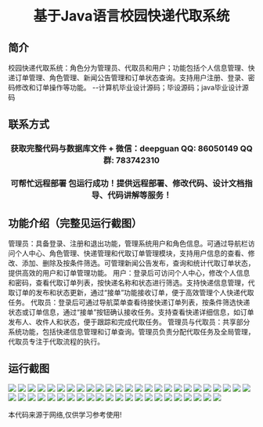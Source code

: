 <p><h1 align="center">基于Java语言校园快递代取系统</h1></p>

## 简介
校园快递代取系统：角色分为管理员、代取员和用户；功能包括个人信息管理、快递订单管理、角色管理、新闻公告管理和订单状态查询。支持用户注册、登录、密码修改和订单操作等功能。    --计算机毕业设计源码；毕设源码；java毕业设计源码


## 联系方式
<p><h3 align="center">获取完整代码与数据库文件 + 微信：deepguan QQ: 86050149 QQ群: 783742310</h3></p>
<p><h3 align="center">可帮忙远程部署 包运行成功！提供远程部署、修改代码、设计文档指导、代码讲解等服务！</h3></p>

## 功能介绍（完整见运行截图）
管理员：具备登录、注册和退出功能，管理系统用户和角色信息。可通过导航栏访问个人中心、角色管理、快递管理和代取订单管理模块，支持用户信息的查看、修改、添加、删除及按条件筛选。可管理新闻公告发布，查询和统计代取订单状态，提供高效的用户和订单管理功能。
用户：登录后可访问个人中心，修改个人信息和密码，查看代取订单列表，按快递名称和状态进行筛选。支持快递信息管理，代取订单的发布和状态更新，通过“接单”功能接收订单，便于高效管理个人快递代取任务。
代取员：登录后可通过导航菜单查看待接快递订单列表，按条件筛选快递状态或订单信息，通过“接单”按钮确认接收任务。支持查看快递详细信息，如订单发布人、收件人和状态，便于跟踪和完成代取任务。
管理员与代取员：共享部分系统功能，包括快递信息管理和订单查询。管理员负责分配代取任务及全局管理，代取员专注于代取流程的执行。


## 运行截图
![](https://bs-1329754181.cos.ap-shanghai.myqcloud.com/ssm/CampusExpressPickupSystem/img/001.jpg)
![](https://bs-1329754181.cos.ap-shanghai.myqcloud.com/ssm/CampusExpressPickupSystem/img/002.jpg)
![](https://bs-1329754181.cos.ap-shanghai.myqcloud.com/ssm/CampusExpressPickupSystem/img/003.jpg)
![](https://bs-1329754181.cos.ap-shanghai.myqcloud.com/ssm/CampusExpressPickupSystem/img/004.jpg)
![](https://bs-1329754181.cos.ap-shanghai.myqcloud.com/ssm/CampusExpressPickupSystem/img/005.jpg)
![](https://bs-1329754181.cos.ap-shanghai.myqcloud.com/ssm/CampusExpressPickupSystem/img/006.jpg)
![](https://bs-1329754181.cos.ap-shanghai.myqcloud.com/ssm/CampusExpressPickupSystem/img/007.jpg)
![](https://bs-1329754181.cos.ap-shanghai.myqcloud.com/ssm/CampusExpressPickupSystem/img/008.jpg)
![](https://bs-1329754181.cos.ap-shanghai.myqcloud.com/ssm/CampusExpressPickupSystem/img/009.jpg)
![](https://bs-1329754181.cos.ap-shanghai.myqcloud.com/ssm/CampusExpressPickupSystem/img/010.jpg)
![](https://bs-1329754181.cos.ap-shanghai.myqcloud.com/ssm/CampusExpressPickupSystem/img/011.jpg)
![](https://bs-1329754181.cos.ap-shanghai.myqcloud.com/ssm/CampusExpressPickupSystem/img/012.jpg)
![](https://bs-1329754181.cos.ap-shanghai.myqcloud.com/ssm/CampusExpressPickupSystem/img/013.jpg)
![](https://bs-1329754181.cos.ap-shanghai.myqcloud.com/ssm/CampusExpressPickupSystem/img/014.jpg)
![](https://bs-1329754181.cos.ap-shanghai.myqcloud.com/ssm/CampusExpressPickupSystem/img/015.jpg)
![](https://bs-1329754181.cos.ap-shanghai.myqcloud.com/ssm/CampusExpressPickupSystem/img/016.jpg)
![](https://bs-1329754181.cos.ap-shanghai.myqcloud.com/ssm/CampusExpressPickupSystem/img/017.jpg)
![](https://bs-1329754181.cos.ap-shanghai.myqcloud.com/ssm/CampusExpressPickupSystem/img/018.jpg)
![](https://bs-1329754181.cos.ap-shanghai.myqcloud.com/ssm/CampusExpressPickupSystem/img/019.jpg)
![](https://bs-1329754181.cos.ap-shanghai.myqcloud.com/ssm/CampusExpressPickupSystem/img/020.jpg)
![](https://bs-1329754181.cos.ap-shanghai.myqcloud.com/ssm/CampusExpressPickupSystem/img/021.jpg)
![](https://bs-1329754181.cos.ap-shanghai.myqcloud.com/ssm/CampusExpressPickupSystem/img/022.jpg)
![](https://bs-1329754181.cos.ap-shanghai.myqcloud.com/ssm/CampusExpressPickupSystem/img/023.jpg)
![](https://bs-1329754181.cos.ap-shanghai.myqcloud.com/ssm/CampusExpressPickupSystem/img/024.jpg)
![](https://bs-1329754181.cos.ap-shanghai.myqcloud.com/ssm/CampusExpressPickupSystem/img/025.jpg)
![](https://bs-1329754181.cos.ap-shanghai.myqcloud.com/ssm/CampusExpressPickupSystem/img/026.jpg)
![](https://bs-1329754181.cos.ap-shanghai.myqcloud.com/ssm/CampusExpressPickupSystem/img/027.jpg)
![](https://bs-1329754181.cos.ap-shanghai.myqcloud.com/ssm/CampusExpressPickupSystem/img/028.jpg)
![](https://bs-1329754181.cos.ap-shanghai.myqcloud.com/ssm/CampusExpressPickupSystem/img/029.jpg)
![](https://bs-1329754181.cos.ap-shanghai.myqcloud.com/ssm/CampusExpressPickupSystem/img/030.jpg)
![](https://bs-1329754181.cos.ap-shanghai.myqcloud.com/ssm/CampusExpressPickupSystem/img/031.jpg)
![](https://bs-1329754181.cos.ap-shanghai.myqcloud.com/ssm/CampusExpressPickupSystem/img/032.jpg)
![](https://bs-1329754181.cos.ap-shanghai.myqcloud.com/ssm/CampusExpressPickupSystem/img/033.jpg)
![](https://bs-1329754181.cos.ap-shanghai.myqcloud.com/ssm/CampusExpressPickupSystem/img/034.jpg)
![](https://bs-1329754181.cos.ap-shanghai.myqcloud.com/ssm/CampusExpressPickupSystem/img/035.jpg)
![](https://bs-1329754181.cos.ap-shanghai.myqcloud.com/ssm/CampusExpressPickupSystem/img/036.jpg)
![](https://bs-1329754181.cos.ap-shanghai.myqcloud.com/ssm/CampusExpressPickupSystem/img/037.jpg)
![](https://bs-1329754181.cos.ap-shanghai.myqcloud.com/ssm/CampusExpressPickupSystem/img/038.jpg)
![](https://bs-1329754181.cos.ap-shanghai.myqcloud.com/ssm/CampusExpressPickupSystem/img/039.jpg)
![](https://bs-1329754181.cos.ap-shanghai.myqcloud.com/ssm/CampusExpressPickupSystem/img/040.jpg)
![](https://bs-1329754181.cos.ap-shanghai.myqcloud.com/ssm/CampusExpressPickupSystem/img/041.jpg)
![](https://bs-1329754181.cos.ap-shanghai.myqcloud.com/ssm/CampusExpressPickupSystem/img/042.jpg)
![](https://bs-1329754181.cos.ap-shanghai.myqcloud.com/ssm/CampusExpressPickupSystem/img/043.jpg)
![](https://bs-1329754181.cos.ap-shanghai.myqcloud.com/ssm/CampusExpressPickupSystem/img/044.jpg)
![](https://bs-1329754181.cos.ap-shanghai.myqcloud.com/ssm/CampusExpressPickupSystem/img/045.jpg)
![](https://bs-1329754181.cos.ap-shanghai.myqcloud.com/ssm/CampusExpressPickupSystem/img/046.jpg)
![](https://bs-1329754181.cos.ap-shanghai.myqcloud.com/ssm/CampusExpressPickupSystem/img/047.jpg)

<p>本代码来源于网络,仅供学习参考使用!</p>
